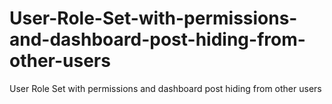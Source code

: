 # User-Role-Set-with-permissions-and-dashboard-post-hiding-from-other-users
User Role Set with permissions and dashboard post hiding from other users
